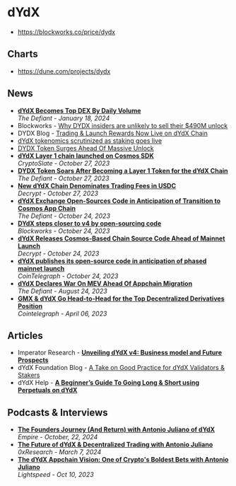 # dYdX

- https://blockworks.co/price/dydx

## Charts
- https://dune.com/projects/dydx

## News
- [**dYdX Becomes Top DEX By Daily Volume**](https://thedefiant.io/dydx-becomes-top-dex-by-daily-volume)
  <br/>_The Defiant - January 18, 2024_
- Blockworks - [Why DYDX insiders are unlikely to sell their $490M unlock](https://blockworks.co/news/dydx-unlocked-tokens-supply)
- DYDX Blog - [Trading & Launch Rewards Now Live on dYdX Chain](https://dydx.exchange/blog/v4-full-trading)
- [dYdX tokenomics scrutinized as staking goes live](https://blockworks.co/news/dydx-staking-goes-live)
- [DYDX Token Surges Ahead Of Massive Unlock](https://thedefiant.io/dydx-token-surges-ahead-of-massive-unlock)
- [**dYdX Layer 1 chain launched on Cosmos SDK**](https://cryptoslate.com/dydx-launches-layer-1-chain-with-usdc-as-sole-form-of-fee-distribution-using-cosmos-sdk/)
  <br/>_CryptoSlate - October 27, 2023_
- [**DYDX Token Soars After Becoming a Layer 1 Token for the dYdX Chain**](https://thedefiant.io/dydx-token-soars-after-becoming-a-layer-1-token-for-the-dydx-chain)
  <br/>_The Defiant - October 27, 2023_
- [**New dYdX Chain Denominates Trading Fees in USDC**](https://decrypt.co/203480/new-dydx-chain-denominate-trading-fees-usdc)
  <br/>_Decrypt - October 27, 2023_
- [**dYdX Exchange Open-Sources Code in Anticipation of Transition to Cosmos App Chain**](https://thedefiant.io/dydx-exchange-open-sources-code-in-anticipation-of-transition-to-cosmos-ecosystem)
  <br/>_The Defiant - October 24, 2023_
- [**DYdX steps closer to v4 by open-sourcing code**](https://blockworks.co/news/dydx-ethereum-open-source)
  <br/>_Blockworks - October 24, 2023_
- [**dYdX Releases Cosmos-Based Chain Source Code Ahead of Mainnet Launch**](https://decrypt.co/202941/dydx-releases-cosmos-based-chain-source-code-ahead-mainnet-launch)
  <br/>_Decrypt - October 24, 2023_
- [**dYdX publishes its open-source code in anticipation of phased mainnet launch**](https://cointelegraph.com/news/dydx-publishes-open-source-code-anticipation-phased-mainnet-launch)
  <br/>_CoinTelegraph - October 24, 2023_
- [**dYdX Declares War On MEV Ahead Of Appchain Migration**](https://thedefiant.io/dydx-declares-war-on-mev-ahead-of-appchain-migration)
  <br/>_The Defiant - August 24, 2023_
- [**GMX & dYdX Go Head-to-Head for the Top Decentralized Derivatives Position**](https://cointelegraph.com/news/gmx-and-dydx-go-head-to-head-for-the-top-decentralized-derivatives-position)
  <br/>_Cointelegraph - April 06, 2023_
  
## Articles

- Imperator Research - [**Unveiling dYdX v4: Business model and Future Prospects**](https://research.imperator.co/p/unveiling-dydx-v4-business-model)
- dYdX Foundation Blog - [A Take on Good Practice for dYdX Validators & Stakers](https://dydx.foundation/blog/good-practices-for-dydx-chain-validators-and-stakers)
- dYdX Help - [**A Beginner’s Guide To Going Long & Short using Perpetuals on dYdX**](https://help.dydx.exchange/en/articles/4969332-a-beginner-s-guide-to-going-long-short-using-perpetuals-on-dydx?)

## Podcasts & Interviews

- [**The Founders Journey (And Return) with Antonio Juliano of dYdX**](https://www.youtube.com/watch?v=CVCwaTZARIc)
  <br/>_Empire - October, 22, 2024_
- [**The Future of dYdX & Decentralized Trading with Antonio Juliano**](https://www.youtube.com/watch?v=Vf6hCfDF_sM)
  <br/>_0xResearch - March 7, 2024_
- [**The dYdX Appchain Vision: One of Crypto's Boldest Bets with Antonio Juliano**](https://www.youtube.com/watch?v=MZVpmSzhMls)
  <br/>_Lightspeed - Oct 10, 2023_

